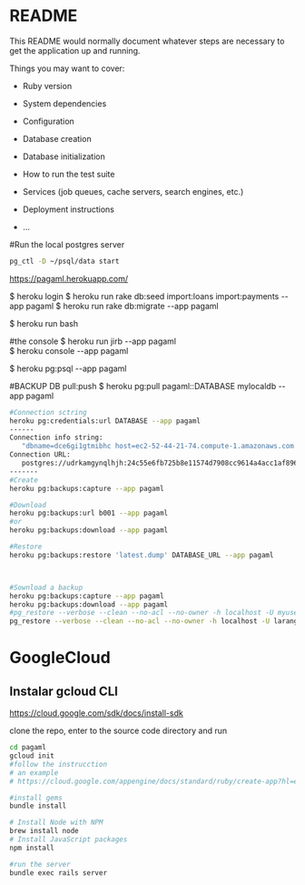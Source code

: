 # README

This README would normally document whatever steps are necessary to get the
application up and running.

Things you may want to cover:

* Ruby version

* System dependencies

* Configuration

* Database creation

* Database initialization

* How to run the test suite

* Services (job queues, cache servers, search engines, etc.)

* Deployment instructions

* ...


#Run the local postgres server
```bash
pg_ctl -D ~/psql/data start

```
https://pagaml.herokuapp.com/


$ heroku login
$ heroku run rake db:seed import:loans import:payments --app pagaml 
$ heroku run rake db:migrate --app pagaml 

$ heroku run bash

#the console
$ heroku run jirb --app pagaml  
$ heroku console --app pagaml  

$ heroku pg:psql --app pagaml

#BACKUP DB pull:push
$ heroku pg:pull pagaml::DATABASE mylocaldb --app pagaml
```sh
#Connection sctring
heroku pg:credentials:url DATABASE --app pagaml
------
Connection info string:
   "dbname=dce6gi1gtmibhc host=ec2-52-44-21-74.compute-1.amazonaws.com port=5432 user=udrkamgynqlhjh password=24c55e6fb725b8e11574d7908cc9614a4acc1af896bfbedc25c4406654ed6cb9 sslmode=require"
Connection URL:
   postgres://udrkamgynqlhjh:24c55e6fb725b8e11574d7908cc9614a4acc1af896bfbedc25c4406654ed6cb9@ec2-52-44-21-74.compute-1.amazonaws.com:5432/dce6gi1gtmibhc
-------
#Create
heroku pg:backups:capture --app pagaml

#Download
heroku pg:backups:url b001 --app pagaml
#or
heroku pg:backups:download --app pagaml

#Restore
heroku pg:backups:restore 'latest.dump' DATABASE_URL --app pagaml



#Sownload a backup
heroku pg:backups:capture --app pagaml
heroku pg:backups:download --app pagaml
#pg_restore --verbose --clean --no-acl --no-owner -h localhost -U myuser -d mydb latest.dump
pg_restore --verbose --clean --no-acl --no-owner -h localhost -U larangel -d pagaml_development latest.dump
```


# GoogleCloud
## Instalar gcloud CLI
https://cloud.google.com/sdk/docs/install-sdk

clone the repo, enter to the source code directory and run
```sh
cd pagaml
gcloud init
#follow the instrucction
# an example
# https://cloud.google.com/appengine/docs/standard/ruby/create-app?hl=en_US

#install gems
bundle install

# Install Node with NPM
brew install node
# Install JavaScript packages
npm install

#run the server
bundle exec rails server
```
